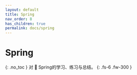 ```yaml
---
layout: default
title: Spring 
nav_order: 8
has_children: true
permalink: docs/spring
---
```


# Spring
{: .no_toc }
对 🌿 Spring的学习、练习与总结。
{: .fs-6 .fw-300 }
